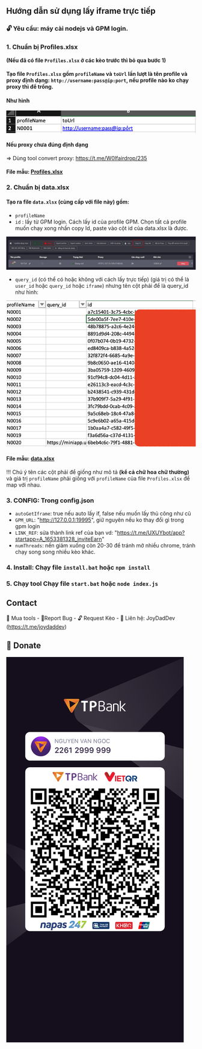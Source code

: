 ## Hướng dẫn sử dụng lấy iframe trực tiếp

### 🔓 Yêu cầu: máy cài nodejs và GPM login.


### 1. Chuẩn bị Profiles.xlsx
**(Nếu đã có file `Profiles.xlsx` ở các kèo trước thì bỏ qua bước 1)**

#### Tạo file `Profiles.xlsx` gồm `profileName` và `toUrl` lần lượt là tên profile và proxy định dạng: `http://username:pass@ip:port`, nếu profile nào ko chạy proxy thì để trống.

#### Như hình 
![before](images/profile_before.png)

#### Nếu proxy chưa đúng định dạng 
=> Dùng tool convert proxy: https://t.me/W0lfairdrop/235

#### File mẫu: [Profiles.xlsx](file-mau-lay-if-truc-tiep/Profiles.xlsx)

### 2. Chuẩn bị data.xlsx

#### Tạo ra file `data.xlsx` (cùng cấp với file này) gồm:
-  `profileName`
- `id` : lấy từ GPM login. Cách lấy id của profile GPM. Chọn tất cả profile muốn chạy xong nhấn copy Id, paste vào cột id của data.xlsx là được.

![after](images/cach_lay_id.jpeg)


- `query_id` (có thể có hoặc không với cách lấy trực tiếp) (giá trị có thể là `user_id` hoặc `query_id` hoặc `iframe`) nhưng tên cột phải để là query_id như hình:

![after](images/data-if.png)

#### File mẫu: [data.xlsx](file-mau-lay-if-truc-tiep/data.xlsx)

!!!
Chú ý tên các cột phải để giống như mô tả **(kể cả chữ hoa chữ thường)** và giá trị `profileName` phải giống với `profileName` của file `Profiles.xlsx` để map với nhau.

### 3. CONFIG: Trong config.json

  - `autoGetIframe`: true nếu auto lấy if, false nếu muốn lấy thủ công như cũ
  - `GPM_URL`: "http://127.0.0.1:19995", giữ nguyên nếu ko thay đổi gì trong gpm login
  - `LINK_REF`: sửa thành link ref của bạn vd: "https://t.me/UXUYbot/app?startapp=A_1653381328_inviteEarn"
  - `numThreads`: nến giảm xuống còn 20-30 để tránh mở nhiều chrome, tránh chạy song song nhiều kèo khác.

### 4. Install: Chạy file `install.bat` hoặc ```npm install```

### 5. Chạy tool Chạy file `start.bat` hoặc ```node index.js```


## Contact
🛒 Mua tools - 🐞Report Bug - 🔓 Request Kèo - 🛫 Liên hệ: JoyDadDev (https://t.me/joydaddev)

## 🎁 Donate
![qr_code](tpbank999999.png)